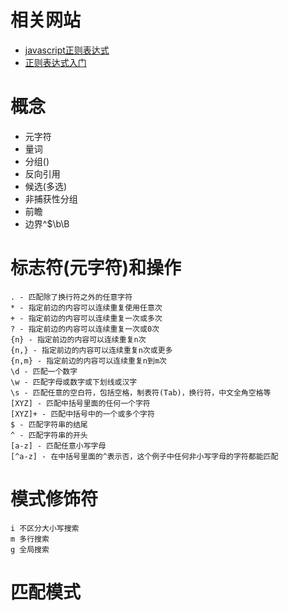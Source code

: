 # 相关网站
* [javascript正则表达式](http://www.cnblogs.com/rubylouvre/archive/2010/03/09/1681222.html)
* [正则表达式入门](http://www.w3ctrain.com/2015/10/13/regular-expressions-introduction/)

# 概念
* 元字符
* 量词
* 分组()
* 反向引用
* 候选(多选)
* 非捕获性分组
* 前瞻
* 边界^$\b\B

# 标志符(元字符)和操作
    . - 匹配除了换行符之外的任意字符
    * - 指定前边的内容可以连续重复使用任意次
    + - 指定前边的内容可以连续重复一次或多次
    ? - 指定前边的内容可以连续重复一次或0次
    {n} - 指定前边的内容可以连续重复n次
    {n,} - 指定前边的内容可以连续重复n次或更多
    {n,m} - 指定前边的内容可以连续重复n到m次
    \d - 匹配一个数字
    \w - 匹配字母或数字或下划线或汉字
    \s - 匹配任意的空白符，包括空格，制表符(Tab)，换行符，中文全角空格等
    [XYZ] - 匹配中括号里面的任何一个字符
    [XYZ]+ - 匹配中括号中的一个或多个字符
    $ - 匹配字符串的结尾
    ^ - 匹配字符串的开头
    [a-z] - 匹配任意小写字母
    [^a-z] - 在中括号里面的^表示否，这个例子中任何非小写字母的字符都能匹配

# 模式修饰符
    i 不区分大小写搜索
    m 多行搜索
    g 全局搜索

# 匹配模式